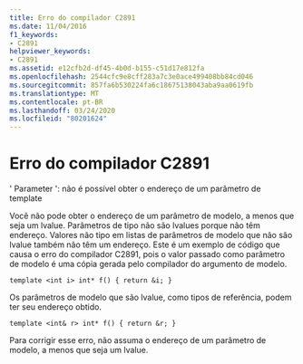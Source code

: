 ```yaml
---
title: Erro do compilador C2891
ms.date: 11/04/2016
f1_keywords:
- C2891
helpviewer_keywords:
- C2891
ms.assetid: e12cfb2d-df45-4b0d-b155-c51d17e812fa
ms.openlocfilehash: 2544cfc9e8cff283a7c3e0ace499408bb84cd046
ms.sourcegitcommit: 857fa6b530224fa6c18675138043aba9aa0619fb
ms.translationtype: MT
ms.contentlocale: pt-BR
ms.lasthandoff: 03/24/2020
ms.locfileid: "80201624"
---
```

# <a name="compiler-error-c2891"></a>Erro do compilador C2891

' Parameter ': não é possível obter o endereço de um parâmetro de template

Você não pode obter o endereço de um parâmetro de modelo, a menos que seja um lvalue. Parâmetros de tipo não são lvalues porque não têm endereço. Valores não tipo em listas de parâmetros de modelo que não são lvalue também não têm um endereço. Este é um exemplo de código que causa o erro do compilador C2891, pois o valor passado como parâmetro de modelo é uma cópia gerada pelo compilador do argumento de modelo.

```
template <int i> int* f() { return &i; }
```

Os parâmetros de modelo que são lvalue, como tipos de referência, podem ter seu endereço obtido.

```
template <int& r> int* f() { return &r; }
```

Para corrigir esse erro, não assuma o endereço de um parâmetro de modelo, a menos que seja um lvalue.
